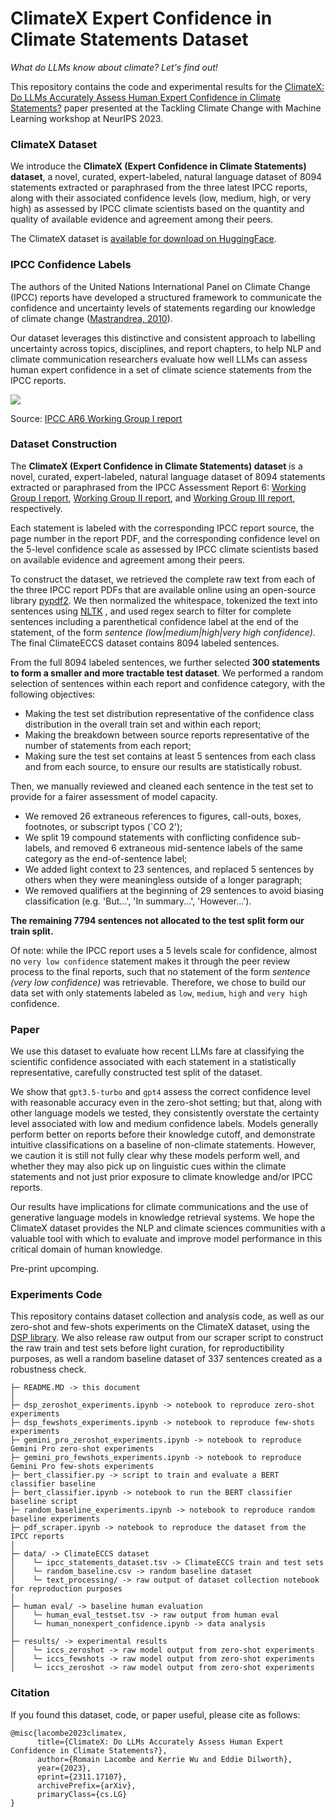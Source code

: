# ClimateX Expert Confidence in Climate Statements Dataset
_What do LLMs know about climate? Let's find out!_

This repository contains the code and experimental results for the [ClimateX: Do LLMs Accurately Assess Human Expert Confidence in Climate Statements?](https://arxiv.org/abs/2311.17107) paper presented at the Tackling Climate Change with Machine Learning workshop at NeurIPS 2023.

### ClimateX Dataset

We introduce the **ClimateX (Expert Confidence in Climate Statements) dataset**, a novel, curated, expert-labeled, natural language dataset of 8094 statements extracted or paraphrased from the three latest IPCC reports, along with their associated confidence levels (low, medium, high, or very high) as assessed by IPCC climate scientists based on the quantity and quality of available evidence and agreement among their peers. 

The ClimateX dataset is [available for download on HuggingFace](https://huggingface.co/datasets/rlacombe/ClimateECCS).

### IPCC Confidence Labels

The authors of the United Nations International Panel on Climate Change (IPCC) reports have developed a structured framework to communicate the confidence and uncertainty levels of statements regarding our knowledge of climate change ([Mastrandrea, 2010](https://link.springer.com/article/10.1007/s10584-011-0178-6)). 

Our dataset leverages this distinctive and consistent approach to labelling uncertainty across topics, disciplines, and report chapters, to help NLP and climate communication researchers evaluate how well LLMs can assess human expert confidence in a set of climate science statements from the IPCC reports.

![](ipcc-scales.png)

Source: [IPCC AR6 Working Group I report](https://www.ipcc.ch/report/ar6/wg1/)

### Dataset Construction

The **ClimateX (Expert Confidence in Climate Statements) dataset** is a novel, curated, expert-labeled, natural language dataset of 8094 statements extracted or paraphrased from the IPCC Assessment Report 6: [Working Group I report](https://www.ipcc.ch/report/ar6/wg1/), [Working Group II report](https://www.ipcc.ch/report/ar6/wg2/), and [Working Group III report](https://www.ipcc.ch/report/ar6/wg3/), respectively. 

Each statement is labeled with the corresponding IPCC report source, the page number in the report PDF, and the corresponding confidence level on the 5-level confidence scale as assessed by IPCC climate scientists based on available evidence and agreement among their peers. 

To construct the dataset, we retrieved the complete raw text from each of the three IPCC report PDFs that are available online using an open-source library [pypdf2](https://pypi.org/project/PyPDF2/). We then normalized the whitespace, tokenized the text into sentences using [NLTK](https://www.nltk.org/) , and used regex search to filter for complete sentences including a parenthetical confidence label at the end of the statement, of the form _sentence (low|medium|high|very high confidence)_. The final ClimateECCS dataset contains 8094 labeled sentences. 

From the full 8094 labeled sentences, we further selected **300 statements to form a smaller and more tractable test dataset**. We performed a random selection of sentences within each report and confidence category, with the following objectives:
- Making the test set distribution representative of the confidence class distribution in the overall train set and within each report;
- Making the breakdown between source reports representative of the number of statements from each report;
- Making sure the test set contains at least 5 sentences from each class and from each source, to ensure our results are statistically robust. 

Then, we manually reviewed and cleaned each sentence in the test set to provide for a fairer assessment of model capacity. 
- We removed 26 extraneous references to figures, call-outs, boxes, footnotes, or subscript typos (`CO 2');
- We split 19 compound statements with conflicting confidence sub-labels, and removed 6 extraneous mid-sentence labels of the same category as the end-of-sentence label;
- We added light context to 23 sentences, and replaced 5 sentences by others when they were meaningless outside of a longer paragraph;
- We removed qualifiers at the beginning of 29 sentences to avoid biasing classification (e.g. 'But...', 'In summary...', 'However...').

**The remaining 7794 sentences not allocated to the test split form our train split.**

Of note: while the IPCC report uses a 5 levels scale for confidence, almost no `very low confidence` statement makes it through the peer review process to the final reports, such that no statement of the form _sentence (very low confidence)_ was retrievable. Therefore, we chose to build our data set with only statements labeled as `low`, `medium`, `high` and `very high` confidence.

### Paper ### 

We use this dataset to evaluate how recent LLMs fare at classifying the  scientific confidence associated with each statement in a statistically representative, carefully constructed test split of the dataset. 

We show that `gpt3.5-turbo` and `gpt4` assess the correct confidence level with reasonable accuracy even in the zero-shot setting; but that, along with other language models we tested, they consistently overstate the certainty level associated with low and medium confidence labels. Models generally perform better on reports before their knowledge cutoff, and demonstrate intuitive classifications on a baseline of non-climate statements. However, we caution it is still not fully clear why these models perform well, and whether they may also pick up on linguistic cues within the climate statements and not just prior exposure to climate knowledge and/or IPCC reports.

Our results have implications for climate communications and the use of generative language models in knowledge retrieval systems. We hope the ClimateX dataset provides the NLP and climate sciences communities with a valuable tool with which to evaluate and improve model performance in this critical domain of human knowledge. 

Pre-print upcomping.

### Experiments Code

This repository contains dataset collection and analysis code, as well as our zero-shot and few-shots experiments on the ClimateX dataset, using the [DSP library](https://github.com/stanfordnlp/dsp). We also release raw output from our scraper script to construct the raw train and test sets before light curation, for reproductibility purposes, as well a random baseline dataset of 337 sentences created as a robustness check. 

```
├─ README.MD -> this document
│
├─ dsp_zeroshot_experiments.ipynb -> notebook to reproduce zero-shot experiments
├─ dsp_fewshots_experiments.ipynb -> notebook to reproduce few-shots experiments
├─ gemini_pro_zeroshot_experiments.ipynb -> notebook to reproduce Gemini Pro zero-shot experiments
├─ gemini_pro_fewshots_experiments.ipynb -> notebook to reproduce Gemini Pro few-shots experiments
├─ bert_classifier.py -> script to train and evaluate a BERT classifier baseline
├─ bert_classifier.ipynb -> notebook to run the BERT classifier baseline script
├─ random_baseline_experiments.ipynb -> notebook to reproduce random baseline experiments
├─ pdf_scraper.ipynb -> notebook to reproduce the dataset from the IPCC reports
│
├─ data/ -> ClimateECCS dataset
│    └─ ipcc_statements_dataset.tsv -> ClimateECCS train and test sets
│    └─ random_baseline.csv -> random baseline dataset
│    └─ text_processing/ -> raw output of dataset collection notebook for reproduction purposes
│
├─ human eval/ -> baseline human evaluation
│    └─ human_eval_testset.tsv -> raw output from human eval
│    └─ human_nonexpert_confidence.ipynb -> data analysis
│
├─ results/ -> experimental results
│    └─ iccs_zeroshot -> raw model output from zero-shot experiments
│    └─ iccs_fewshots -> raw model output from zero-shot experiments
│    └─ iccs_zeroshot -> raw model output from zero-shot experiments

```

### Citation

If you found this dataset, code, or paper useful, please cite as follows:

```
@misc{lacombe2023climatex,
      title={ClimateX: Do LLMs Accurately Assess Human Expert Confidence in Climate Statements?}, 
      author={Romain Lacombe and Kerrie Wu and Eddie Dilworth},
      year={2023},
      eprint={2311.17107},
      archivePrefix={arXiv},
      primaryClass={cs.LG}
}
```
